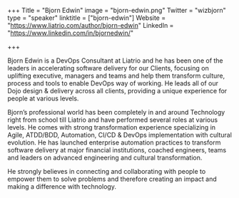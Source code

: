 +++
Title = "Bjorn Edwin"
image = "bjorn-edwin.png"
Twitter = "wizbjorn"
type = "speaker"
linktitle = ["bjorn-edwin"]
Website = "https://www.liatrio.com/author/bjorn-edwin"
LinkedIn = "https://www.linkedin.com/in/bjornedwin/"

+++

Bjorn Edwin is a DevOps Consultant at Liatrio and he has been one of the leaders in accelerating software delivery for our Clients, focusing on uplifting executive, managers and teams and help them transform culture, process and tools to enable DevOps way of working. He leads all of our Dojo design & delivery across all clients, providing a unique experience for people at various levels.

Bjorn’s professional world has been completely in and around Technology right from school till Liatrio and have performed several roles at various levels. He comes with strong transformation experience specializing in Agile, ATDD/BDD, Automation, CI/CD & DevOps implementation with cultural evolution. He has launched enterprise automation practices to transform software delivery at major financial institutions, coached engineers, teams and leaders on advanced engineering and cultural transformation.

He strongly believes in connecting and collaborating with people to empower them to solve problems and therefore creating an impact and making a difference with technology.